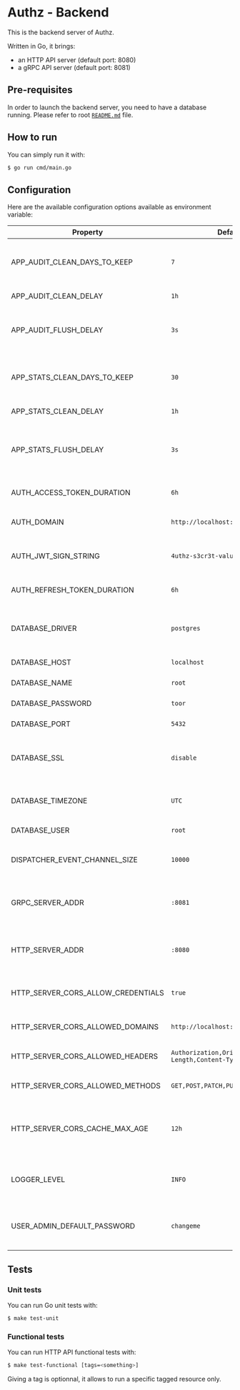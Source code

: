 Authz - Backend
===============

This is the backend server of Authz.

Written in Go, it brings:

* an HTTP API server (default port: 8080)
* a gRPC API server (default port: 8081)

## Pre-requisites

In order to launch the backend server, you need to have a database running. Please refer to root [`README.md`](https://github.com/eko/authz) file.

## How to run

You can simply run it with:

```bash
$ go run cmd/main.go
```

## Configuration

Here are the available configuration options available as environment variable:

| Property | Default value | Description |
| -------- | ------------- | ----------- |
| APP_AUDIT_CLEAN_DAYS_TO_KEEP | `7` | Audit logs number of days to keep in database |
| APP_AUDIT_CLEAN_DELAY | `1h` | Audit logs clean delay |
| APP_AUDIT_FLUSH_DELAY | `3s` | Delay in which audit logs will be batch into database |
| APP_STATS_CLEAN_DAYS_TO_KEEP | `30` | Statistics number of days to keep in database |
| APP_STATS_CLEAN_DELAY | `1h` | Statistics clean delay |
| APP_STATS_FLUSH_DELAY | `3s` | Delay in which statistics will be batch into database |
| AUTH_ACCESS_TOKEN_DURATION | `6h` | Access token duration  |
| AUTH_DOMAIN | `http://localhost:8080` | OAuth domain to be used  |
| AUTH_JWT_SIGN_STRING | `4uthz-s3cr3t-valu3-pl3as3-ch4ng3!` | Default HMAC to use for JWT tokens |
| AUTH_REFRESH_TOKEN_DURATION | `6h` | Refresh token duration |
| DATABASE_DRIVER | `postgres` | Database driver (`mysql`, `postgres` or `sqlite`) |
| DATABASE_HOST | `localhost` | Database host |
| DATABASE_NAME | `root` | Database name |
| DATABASE_PASSWORD | `toor` | Database password |
| DATABASE_PORT | `5432` | Database port |
| DATABASE_SSL | `disable` | Should database SSL mode be enabled? |
| DATABASE_TIMEZONE | `UTC` | Database timezone for date/time |
| DATABASE_USER | `root` | Database user |
| DISPATCHER_EVENT_CHANNEL_SIZE | `10000` | Event dispatcher channel size |
| GRPC_SERVER_ADDR | `:8081` | gRPC server address (hostname and port) |
| HTTP_SERVER_ADDR | `:8080` | HTTP server address (hostname and port) |
| HTTP_SERVER_CORS_ALLOW_CREDENTIALS | `true` | Should CORS allow credentials requests? |
| HTTP_SERVER_CORS_ALLOWED_DOMAINS | `http://localhost:3000` | CORS allowed domains |
| HTTP_SERVER_CORS_ALLOWED_HEADERS | `Authorization,Origin,Content-Length,Content-Type` | CORS allowed headers |
| HTTP_SERVER_CORS_ALLOWED_METHODS | `GET,POST,PATCH,PUT,DELETE,HEAD,OPTIONS` | CORS allowed methods |
| HTTP_SERVER_CORS_CACHE_MAX_AGE | `12h` | CORS cache max age value to be returned by server |
| LOGGER_LEVEL | `INFO` | Log level, could be `DEBUG`, `INFO`, `WARN` or `ERROR` |
| USER_ADMIN_DEFAULT_PASSWORD | `changeme` | Default admin password updated on app launch |

## Tests

### Unit tests

You can run Go unit tests with:

```bash
$ make test-unit
```

### Functional tests

You can run HTTP API functional tests with:

```bash
$ make test-functional [tags=<something>]
```

Giving a tag is optionnal, it allows to run a specific tagged resource only.
